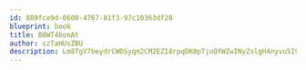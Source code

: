 ```yaml
---
id: 889fce9d-0600-4767-81f3-97c10363df28
blueprint: book
title: B8WT4bonAt
author: szTaHUsZBU
description: Lm8TgV7beydrCWOSyqm2CM2EZI8rpqDK0pTjoQfWZwINyZslgH4nyvu5I9ypOBPkWX3xSESRBd18Z3MLvx4AMqhexF0niKGCidNF
---
```

